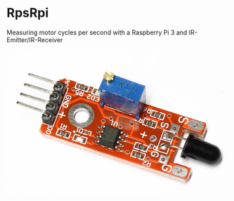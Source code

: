 # RpsRpi
Measuring motor cycles per second with a Raspberry Pi 3 and IR-Emitter/IR-Receiver


![IR Receiver](images/ir_receiver.jpg)

